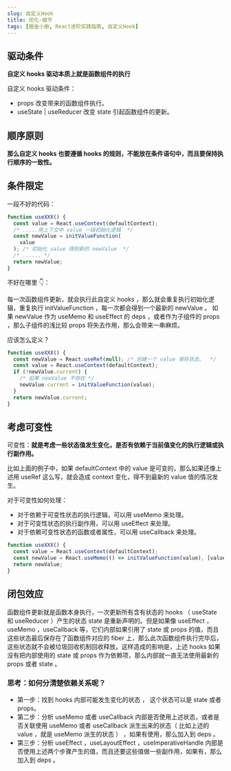 ```yaml
---
slug: 自定义Hook
title: 优化-细节
tags: [掘金小册, React进阶实践指南, 自定义Hook]
---
```


## 驱动条件

**自定义 hooks 驱动本质上就是函数组件的执行**

自定义 hooks 驱动条件：

- props 改变带来的函数组件执行。
- useState | useReducer 改变 state 引起函数组件的更新。

## 顺序原则

**那么自定义 hooks 也要遵循 hooks 的规则，不能放在条件语句中，而且要保持执行顺序的一致性。**

## 条件限定

一段不好的代码：

```js
function useXXX() {
  const value = React.useContext(defaultContext);
  /* .....用上下文中 value 一段初始化逻辑  */
  const newValue = initValueFunction(
    value
  ); /* 初始化 value 得到新的 newValue  */
  /* ...... */
  return newValue;
}
```

不好在哪里 👇：

每一次函数组件更新，就会执行此自定义 hooks ，那么就会重复执行初始化逻辑，重复执行 initValueFunction ，每一次都会得到一个最新的 newValue 。 如果 newValue 作为 useMemo 和 useEffect 的 deps ，或者作为子组件的 props ，那么子组件的浅比较 props 将失去作用，那么会带来一串麻烦。

应该怎么定义？

```js
function useXXX() {
  const newValue = React.useRef(null); /* 创建一个 value 保存状态。  */
  const value = React.useContext(defaultContext);
  if (!newValue.current) {
    /* 如果 newValue 不存在 */
    newValue.current = initValueFunction(value);
  }
  return newValue.current;
}
```

## 考虑可变性

可变性：**就是考虑一些状态值发生变化，是否有依赖于当前值变化的执行逻辑或执行副作用。**

比如上面的例子中，如果 defaultContext 中的 value 是可变的，那么如果还像上述用 useRef 这么写，就会造成 context 变化，得不到最新的 value 值的情况发生。

对于可变性如何处理：

- 对于依赖于可变性状态的执行逻辑，可以用 useMemo 来处理。
- 对于可变性状态的执行副作用，可以用 useEffect 来处理。
- 对于依赖可变性状态的函数或者属性，可以用 useCallback 来处理。

```js
function useXXX() {
  const value = React.useContext(defaultContext);
  const newValue = React.useMemo(() => initValueFunction(value), [value]);
  return newValue;
}
```

## 闭包效应

函数组件更新就是函数本身执行，一次更新所有含有状态的 hooks （ useState 和 useReducer ）产生的状态 state 是重新声明的。但是如果像 useEffect ， useMemo ，useCallback 等，它们内部如果引用了 state 或 props 的值，而且这些状态最后保存在了函数组件对应的 fiber 上，那么此次函数组件执行完毕后，这些状态就不会被垃圾回收机制回收释放。这样造成的影响是，上述 hooks 如果没有把内部使用的 state 或 props 作为依赖项，那么内部就一直无法使用最新的 props 或者 state 。

### 思考：如何分清楚依赖关系呢？

- 第一步：找到 hooks 内部可能发生变化的状态 ， 这个状态可以是 state 或者 props。
- 第二步：分析 useMemo 或者 useCallback 内部是否使用上述状态，或者是否关联使用 useMemo 或者 useCallback 派生出来的状态（ 比如上述的 value ，就是 useMemo 派生的状态 ） ，如果有使用，那么加入到 deps 。
- 第三步：分析 useEffect ，useLayoutEffect ，useImperativeHandle 内部是否使用上述两个步骤产生的值，而且还要这些值做一些副作用，如果有，那么加入到 deps 。

